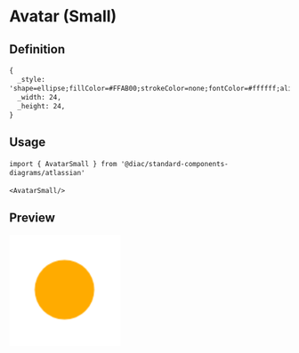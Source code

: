 # Avatar (Small)

## Definition

```
{
  _style: 'shape=ellipse;fillColor=#FFAB00;strokeColor=none;fontColor=#ffffff;align=center;verticalAlign=middle;whiteSpace=wrap;fontSize=12;fontStyle=1;html=1;sketch=0;',
  _width: 24,
  _height: 24,
}
```

## Usage

```
import { AvatarSmall } from '@diac/standard-components-diagrams/atlassian'

<AvatarSmall/>
```

## Preview

<img src="./avatar-small.png" width="200"/>
